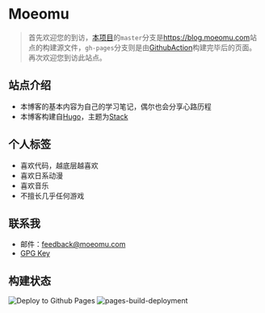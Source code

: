 # Moeomu

> 首先欢迎您的到访，[本项目](https://github.com/Misakaou/blog)的`master`分支是<https://blog.moeomu.com>站点的构建源文件，`gh-pages`分支则是由[GithubAction](https://github.com/Misakaou/blog/actions)构建完毕后的页面。再次欢迎您到访此站点。

## 站点介绍

- 本博客的基本内容为自己的学习笔记，偶尔也会分享心路历程
- 本博客构建自[Hugo](https://gohugo.io/)，主题为[Stack](https://github.com/CaiJimmy/hugo-theme-stack)

## 个人标签

- 喜欢代码，越底层越喜欢
- 喜欢日系动漫
- 喜欢音乐
- 不擅长几乎任何游戏

## 联系我

- 邮件：<feedback@moeomu.com>
- [GPG Key](./content/page/about/Misaka_0x9A630CD2_public.asc)

## 构建状态

![Deploy to Github Pages](https://github.com/Misakaou/blog/actions/workflows/deploy.yml/badge.svg)
![pages-build-deployment](https://github.com/Misakaou/blog/actions/workflows/pages/pages-build-deployment/badge.svg)
